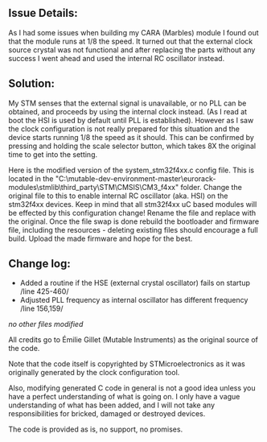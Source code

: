## Issue Details:
As I had some issues when building my CARA (Marbles) module I found out that the module runs at 1/8 the speed. It turned out that the external clock source crystal was not functional and after replacing the parts without any success I went ahead and used the internal RC oscillator instead. 

## Solution:
My STM senses that the external signal is unavailable, or no PLL can be obtained, and proceeds by using the internal clock instead. (As I read at boot the HSI is used by default until PLL is established). However as I saw the clock configuration is not really prepared for this situation and the device starts running 1/8 the speed as it should. This can be confirmed by pressing and holding the scale selector button, which takes 8X the original time to get into the setting.

Here is the modified version of the system_stm32f4xx.c config file. This is located in the "C:\mutable-dev-environment-master\eurorack-modules\stmlib\third_party\STM\CMSIS\CM3_f4xx" folder. Change the original file to this to enable internal RC oscillator (aka. HSI) on the stm32f4xx devices.
Keep in mind that all stm32f4xx uC based modules will be effected by this configuration change! Rename the file and replace with the original. Once the file swap is done rebuild the bootloader and firmware file, including the resources - deleting existing files should encourage a full build. Upload the made firmware and hope for the best.

## Change log: 
- Added a routine if the HSE (external crystal oscillator) fails on startup /line 425-460/
- Adjusted PLL frequency as internal oscillator has different frequency /line 156,159/

*no other files modified*


All credits go to Émilie Gillet (Mutable Instruments) as the original source of the code.

Note that the code itself is copyrighted by STMicroelectronics as it was originally generated by the clock configuration tool.

Also, modifying generated C code in general is not a good idea unless you have a perfect understanding of what is going on. I only have a vague understanding of what has been added, and I will not take any responsibilities for bricked, damaged or destroyed devices.

The code is provided as is, no support, no promises.